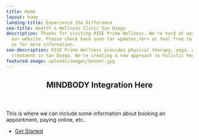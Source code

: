 ```yaml
---
title: Home
layout: home
landing-title: Experience the Difference
seo-title: Health & Wellness Clinic San Diego
description: Thanks for visiting RISE Prime Wellness. We're hard at work <br> building
  our website. Please check back soon for updates,<br> or feel free to reach out to
  us for more information.
seo-description: RISE Prime Wellness provides physical therapy, yoga, and cryotherapy
  treatment in San Diego. We're creating a new approach to holistic health and wellness.
featured-image: uploads/images/banner.jpg
---
```


<!-- Mindbody Section -->
<section id="mindbody">
	<div class="inner">
		<header class="major">
			<h2>MINDBODY Integration Here</h2>
		</header>
		<p>This is where we can include some information about booking an appointment, paying online, etc..</p>
		<ul class="actions">
			<li><a href="products/sample-product" class="button next">Get Started</a></li>
		</ul>
	</div>
</section>
